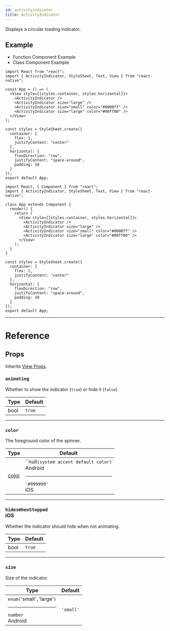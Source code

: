 ```yaml
---
id: activityindicator
title: ActivityIndicator
---
```


Displays a circular loading indicator.

## Example

<div class="toggler">
    <ul role="tablist" class="toggle-syntax">
      <li id="functional" class="button-functional" aria-selected="false" role="tab" tabindex="0" aria-controls="functionaltab" onclick="displayTabs('syntax', 'functional')">
        Function Component Example
      </li>
      <li id="classical" class="button-classical" aria-selected="false" role="tab" tabindex="0" aria-controls="classicaltab" onclick="displayTabs('syntax', 'classical')">
        Class Component Example
      </li>
    </ul>
  </div>

<block class='functional syntax' />

```SnackPlayer name=ActivityIndicator%20Function%20Component%20Example
import React from "react";
import { ActivityIndicator, StyleSheet, Text, View } from "react-native";

const App = () => (
  <View style={[styles.container, styles.horizontal]}>
    <ActivityIndicator />
    <ActivityIndicator size="large" />
    <ActivityIndicator size="small" color="#0000ff" />
    <ActivityIndicator size="large" color="#00ff00" />
  </View>
);

const styles = StyleSheet.create({
  container: {
    flex: 1,
    justifyContent: "center"
  },
  horizontal: {
    flexDirection: "row",
    justifyContent: "space-around",
    padding: 10
  }
});
export default App;
```

<block class='classical syntax' />

```SnackPlayer name=ActivityIndicator%20Class%20Component%20Example
import React, { Component } from "react";
import { ActivityIndicator, StyleSheet, Text, View } from "react-native";

class App extends Component {
  render() {
    return (
      <View style={[styles.container, styles.horizontal]}>
        <ActivityIndicator />
        <ActivityIndicator size="large" />
        <ActivityIndicator size="small" color="#0000ff" />
        <ActivityIndicator size="large" color="#00ff00" />
      </View>
    );
  }
}

const styles = StyleSheet.create({
  container: {
    flex: 1,
    justifyContent: "center"
  },
  horizontal: {
    flexDirection: "row",
    justifyContent: "space-around",
    padding: 10
  }
});
export default App;
```

<block class='endBlock syntax' />

---

# Reference

## Props

Inherits [View Props](view.md#props).

### `animating`

Whether to show the indicator (`true`) or hide it (`false`).

| Type | Default |
| ---- | ------- |
| bool | `true`  |

---

### `color`

The foreground color of the spinner.

| Type               | Default                                                                                                                                                                                |
| ------------------ | -------------------------------------------------------------------------------------------------------------------------------------------------------------------------------------- |
| [color](colors.md) | ``null`(system accent default color)`<div class="label android">Android</div><hr/>`'#999999'`<ins style="background: #999999" class="color-box"></ins><div class="label ios">iOS</div> |

---

### `hidesWhenStopped`<div class="label ios">iOS</div>

Whether the indicator should hide when not animating.

| Type | Default |
| ---- | ------- |
| bool | `true`  |

---

### `size`

Size of the indicator.

| Type                                                                             | Default   |
| -------------------------------------------------------------------------------- | --------- |
| `enum(`'small'`,`'large'`)`<hr/>`number`<div class="label android">Android</div> | `'small'` |
